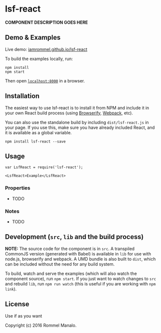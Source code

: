 # lsf-react

__COMPONENT DESCRIPTION GOES HERE__


## Demo & Examples

Live demo: [iamrommel.github.io/lsf-react](http://iamrommel.github.io/lsf-react/)

To build the examples locally, run:

```
npm install
npm start
```

Then open [`localhost:8000`](http://localhost:8000) in a browser.


## Installation

The easiest way to use lsf-react is to install it from NPM and include it in your own React build process (using [Browserify](http://browserify.org), [Webpack](http://webpack.github.io/), etc).

You can also use the standalone build by including `dist/lsf-react.js` in your page. If you use this, make sure you have already included React, and it is available as a global variable.

```
npm install lsf-react --save
```


## Usage


```
var LsfReact = require('lsf-react');

<LsfReact>Example</LsfReact>
```

### Properties

* TODO

### Notes

* TODO


## Development (`src`, `lib` and the build process)

**NOTE:** The source code for the component is in `src`. A transpiled CommonJS version (generated with Babel) is available in `lib` for use with node.js, browserify and webpack. A UMD bundle is also built to `dist`, which can be included without the need for any build system.

To build, watch and serve the examples (which will also watch the component source), run `npm start`. If you just want to watch changes to `src` and rebuild `lib`, run `npm run watch` (this is useful if you are working with `npm link`).

## License

Use if as you want

Copyright (c) 2016 Rommel Manalo.


